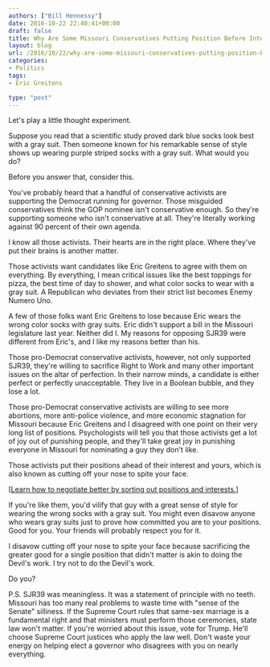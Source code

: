 ```yaml
---
authors: ["Bill Hennessy"]
date: 2016-10-22 22:40:41+00:00
draft: false
title: Why Are Some Missouri Conservatives Putting Position Before Interest?
layout: blog
url: /2016/10/22/why-are-some-missouri-conservatives-putting-position-before-interest/
categories:
- Politics
tags:
- Eric Greitens

type: "post"
---
```


Let's play a little thought experiment.

Suppose you read that a scientific study proved dark blue socks look best with a gray suit. Then someone known for his remarkable sense of style shows up wearing purple striped socks with a gray suit. What would you do?

Before you answer that, consider this.

You've probably heard that a handful of conservative activists are supporting the Democrat running for governor. Those misguided conservatives think the GOP nominee isn't conservative enough. So they're supporting someone who isn't conservative at all. They're literally working against 90 percent of their own agenda.

I know all those activists. Their hearts are in the right place. Where they've put their brains is another matter.

Those activists want candidates like Eric Greitens to agree with them on everything. By everything, I mean critical issues like the best toppings for pizza, the best time of day to shower, and what color socks to wear with a gray suit. A Republican who deviates from their strict list becomes Enemy Numero Uno.

A few of those folks want Eric Greitens to lose because Eric wears the wrong color socks with gray suits. Eric didn't support a bill in the Missouri legislature last year. Neither did I. My reasons for opposing SJR39 were different from Eric's, and I like my reasons better than his.

Those pro-Democrat conservative activists, however, not only supported SJR39, they're willing to sacrifice Right to Work and many other important issues on the altar of perfection. In their narrow minds, a candidate is either perfect or perfectly unacceptable. They live in a Boolean bubble, and they lose a lot.

Those pro-Democrat conservative activists are willing to see more abortions, more anti-police violence, and more economic stagnation for Missouri because Eric Greitens and I disagreed with one point on their very long list of positions. Psychologists will tell you that those activists get a lot of joy out of punishing people, and they'll take great joy in punishing everyone in Missouri for nominating a guy they don't like.

Those activists put their positions ahead of their interest and yours, which is also known as cutting off your nose to spite your face.

[[Learn how to negotiate better by sorting out positions and interests.](https://hennessysview.com/2014/03/15/talk-politician/)]

If you're like them, you'd vilify that guy with a great sense of style for wearing the wrong socks with a gray suit. You might even disavow anyone who wears gray suits just to prove how committed you are to your positions. Good for you. Your friends will probably respect you for it.

I disavow cutting off your nose to spite your face because sacrificing the greater good for a single position that didn't matter is akin to doing the Devil's work. I try not to do the Devil's work.

Do you?

P.S. SJR39 was meaningless. It was a statement of principle with no teeth. Missouri has too many real problems to waste time with "sense of the Senate" silliness. If the Supreme Court rules that same-sex marriage is a fundamental right and that ministers must perform those ceremonies, state law won't matter. If you're worried about this issue, vote for Trump. He'll choose Supreme Court justices who apply the law well. Don't waste your energy on helping elect a governor who disagrees with you on nearly everything.


